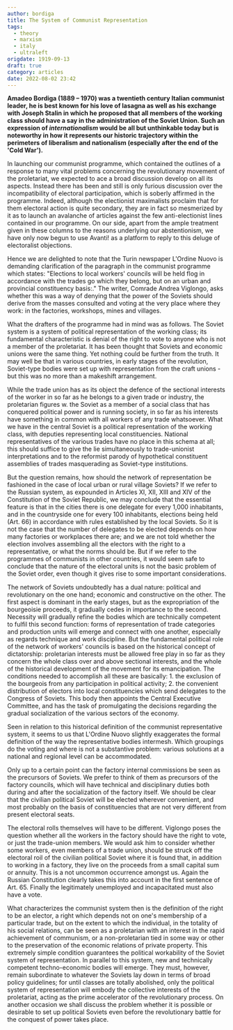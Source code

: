 ```yaml
---
author: bordiga
title: The System of Communist Representation
tags:
  - theory
  - marxism
  - italy
  - ultraleft
origdate: 1919-09-13
draft: true
category: articles
date: 2022-08-02 23:42
---
```

**Amadeo Bordiga (1889 – 1970) was a twentieth century Italian communist leader, he is best known for his love of lasagna as well as his exchange with Joseph Stalin in which he proposed that all members of the working class should have a say in the administration of the Soviet Union. Such an expression of *internationalism* would be all but unthinkable today but is noteworthy in how it represents our historic trajectory within the perimeters of liberalism and nationalism (especially after the end of the 'Cold War').**

In launching our communist programme, which contained the outlines of a response to many vital problems concerning the revolutionary movement of the proletariat, we expected to ace a broad discussion develop on all its aspects. Instead there has been and still is only furious discussion over the incompatibility of electoral participation, which is soberly affirmed in the programme. Indeed, although the electionist maximalists proclaim that for them electoral action is quite secondary, they are in fact so mesmerized by it as to launch an avalanche of articles against the few anti-electionist lines contained in our programme. On our side, apart from the ample treatment given in these columns to the reasons underlying our abstentionism, we have only now begun to use Avanti! as a platform to reply to this deluge of electoralist objections.

Hence we are delighted to note that the Turin newspaper L'Ordine Nuovo is demanding clarification of the paragraph in the communist programme which states: "Elections to local workers' councils will be held flog in accordance with the trades go which they belong, but on an urban and provincial constituency basis:." The writer, Comrade Andrea Viglongo, asks whether this was a way of denying that the power of the Soviets should derive from the masses consulted and voting at the very place where they work: in the factories, workshops, mines and villages.

What the drafters of the programme had in mind was as follows. The Soviet system is a system of political representation of the working class; its fundamental characteristic is denial of the right to vote to anyone who is not a member of the proletariat. It has been thought that Soviets and economic unions were the same thing. Yet nothing could be further from the truth. It may well be that in various countries, in early stages of the revolution, Soviet-type bodies were set up with representation from the craft unions - but this was no more than a makeshift arrangement.

While the trade union has as its object the defence of the sectional interests of the worker in so far as he belongs to a given trade or industry, the proletarian figures w. the Soviet as a member of a social class that has conquered political power and is running society, in so far as his interests have something in common with all workers of any trade whatsoever. What we have in the central Soviet is a political representation of the working class, with deputies representing local constituencies. National representatives of the various trades have no place in this schema at all; this should suffice to give the lie simultaneously to trade-unionist interpretations and to the reformist parody of hypothetical constituent assemblies of trades masquerading as Soviet-type institutions.

But the question remains, how should the network of representation be fashioned in the case of local urban or rural village Soviets? If we refer to the Russian system, as expounded in Articles XI, XII, XIII and XIV of the Constitution of the Soviet Republic, we may conclude that the essential feature is that in the cities there is one delegate for every 1,000 inhabitants, and in the countryside one for every 100 inhabitants, elections being held (Art. 66) in accordance with rules established by the local Soviets. So it is not the case that the number of delegates to be elected depends on how many factories or workplaces there are; and we are not told whether the election involves assembling all the electors with the right to a representative, or what the norms should be. But if we refer to the programmes of communists in other countries, it would seem safe to conclude that the nature of the electoral units is not the basic problem of the Soviet order, even though it gives rise to some important considerations.

The network of Soviets undoubtedly has a dual nature: political and revolutionary on the one hand; economic and constructive on the other. The first aspect is dominant in the early stages, but as the expropriation of the bourgeoisie proceeds, it gradually cedes in importance to the second. Necessity will gradually refine the bodies which are technically competent to fulfil this second function: forms of representation of trade categories and production units will emerge and connect with one another, especially as regards technique and work discipline. But the fundamental political role of the network of workers' councils is based on the historical concept of dictatorship: proletarian interests must be allowed free play in so far as they concern the whole class over and above sectional interests, and the whole of the historical development of the movement for its emancipation. The conditions needed to accomplish all these are basically: 1. the exclusion of the bourgeois from any participation in political activity; 2. the convenient distribution of electors into local constituencies which send delegates to the Congress of Soviets. This body then appoints the Central Executive Committee, and has the task of promulgating the decisions regarding the gradual socialization of the various sectors of the economy.

Seen in relation to this historical definition of the communist representative system, it seems to us that L'Ordine Nuovo slightly exaggerates the formal definition of the way the representative bodies intermesh. Which groupings do the voting and where is not a substantive problem: various solutions at a national and regional level can be accommodated.

Only up to a certain point can the factory internal commissions be seen as the precursors of Soviets. We prefer to think of them as precursors of the factory councils, which will have technical and disciplinary duties both during and after the socialization of the factory itself. We should be clear that the civilian political Soviet will be elected wherever convenient, and most probably on the basis of constituencies that are not very different from present electoral seats.

The electoral rolls themselves will have to be different. Viglongo poses the question whether all the workers in the factory should have the right to vote, or just the trade-union members. We would ask him to consider whether some workers, even members of a trade union, should be struck off the electoral roil of the civilian political Soviet where it is found that, in addition to working in a factory, they live on the proceeds from a small capital sum or annuity. This is a not uncommon occurrence amongst us. Again the Russian Constitution clearly takes this into account in the first sentence of Art. 65. Finally the legitimately unemployed and incapacitated must also have a vote.

What characterizes the communist system then is the definition of the right to be an elector, a right which depends not on one's membership of a particular trade, but on the extent to which the individual, in the totality of his social relations, can be seen as a proletarian with an interest in the rapid achievement of communism, or a non-proletarian tied in some way or other to the preservation of the economic relations of private property. This extremely simple condition guarantees the political workability of the Soviet system of representation. In parallel to this system, new and technically competent techno-economic bodies will emerge. They must, however, remain subordinate to whatever the Soviets lay down in terms of broad policy guidelines; for until classes are totally abolished, only the political system of representation will embody the collective interests of the proletariat, acting as the prime accelerator of the revolutionary process. On another occasion we shall discuss the problem whether it is possible or desirable to set up political Soviets even before the revolutionary battle for the conquest of power takes place.